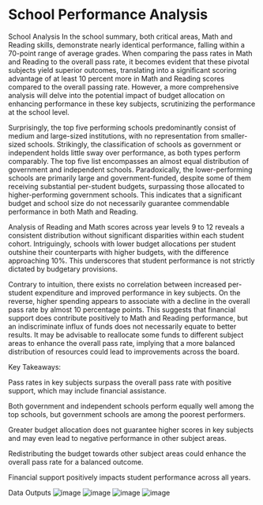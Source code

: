 # School Performance Analysis
School Analysis
In the school summary, both critical areas, Math and Reading skills, demonstrate nearly identical performance, falling within a 70-point range of average grades. When comparing the pass rates in Math and Reading to the overall pass rate, it becomes evident that these pivotal subjects yield superior outcomes, translating into a significant scoring advantage of at least 10 percent more in Math and Reading scores compared to the overall passing rate. However, a more comprehensive analysis will delve into the potential impact of budget allocation on enhancing performance in these key subjects, scrutinizing the performance at the school level.

Surprisingly, the top five performing schools predominantly consist of medium and large-sized institutions, with no representation from smaller-sized schools. Strikingly, the classification of schools as government or independent holds little sway over performance, as both types perform comparably. The top five list encompasses an almost equal distribution of government and independent schools. Paradoxically, the lower-performing schools are primarily large and government-funded, despite some of them receiving substantial per-student budgets, surpassing those allocated to higher-performing government schools. This indicates that a significant budget and school size do not necessarily guarantee commendable performance in both Math and Reading.

Analysis of Reading and Math scores across year levels 9 to 12 reveals a consistent distribution without significant disparities within each student cohort. Intriguingly, schools with lower budget allocations per student outshine their counterparts with higher budgets, with the difference approaching 10%. This underscores that student performance is not strictly dictated by budgetary provisions.

Contrary to intuition, there exists no correlation between increased per-student expenditure and improved performance in key subjects. On the reverse, higher spending appears to associate with a decline in the overall pass rate by almost 10 percentage points. This suggests that financial support does contribute positively to Math and Reading performance, but an indiscriminate influx of funds does not necessarily equate to better results. It may be advisable to reallocate some funds to different subject areas to enhance the overall pass rate, implying that a more balanced distribution of resources could lead to improvements across the board.

Key Takeaways:

Pass rates in key subjects surpass the overall pass rate with positive support, which may include financial assistance.

Both government and independent schools perform equally well among the top schools, but government schools are among the poorest performers.

Greater budget allocation does not guarantee higher scores in key subjects and may even lead to negative performance in other subject areas.

Redistributing the budget towards other subject areas could enhance the overall pass rate for a balanced outcome.

Financial support positively impacts student performance across all years.

Data Outputs
![image](https://github.com/SteveRamasamy/School-Data/assets/142780119/a89c4482-ec4f-4313-a00e-04f7535bb59d)
![image](https://github.com/SteveRamasamy/School-Data/assets/142780119/08c4c4bc-8c5c-4502-98c5-9f04faa0ea33)
![image](https://github.com/SteveRamasamy/School-Data/assets/142780119/d6330c04-812a-4a4e-8188-01c6e1bb6c1d)
![image](https://github.com/SteveRamasamy/School-Data/assets/142780119/7b91b679-badd-4a63-9d9b-63891b9c7a33)





